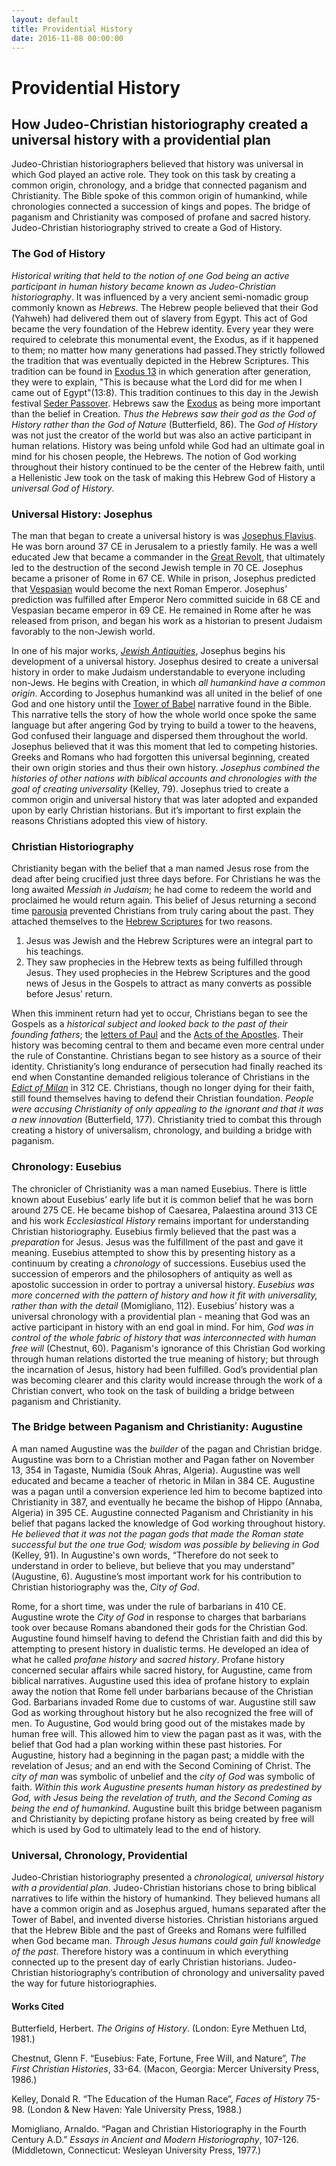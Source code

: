 ```yaml
---
layout: default
title: Providential History
date: 2016-11-08 00:00:00
---
```


# Providential History

## How Judeo-Christian historiography created a universal history with a providential plan

<p class="abstract">
Judeo-Christian historiographers believed that history was universal in which God played an active role. They took on this task by creating a common origin, chronology, and a bridge that connected paganism and Christianity. The Bible spoke of this common origin of humankind, while chronologies connected a succession of kings and popes. The bridge of paganism and Christianity was composed of profane and sacred history. Judeo-Christian historiography strived to create a God of History.  
</p>

<p class="has-pullquote" data-pullquote="This is because what the Lord did for me when I came out of Egypt."></p>

### **The God of History** 

*Historical writing that held to the notion of one God being an active participant in human history became known as Judeo-Christian historiography*. It was influenced by a very ancient semi-nomadic group commonly known as *Hebrews*. The Hebrew people believed that their God (Yahweh) had delivered them out of slavery from Egypt. This act of God became the very foundation of the Hebrew identity. Every year they were required to celebrate this monumental event, the Exodus, as if it happened to them; no matter how many generations had passed.They strictly followed the tradition that was eventually depicted in the Hebrew Scriptures. This tradition can be found in [Exodus 13](https://www.biblegateway.com/passage/?search=Exodus+13&version=NRSVCE) in which generation after generation, they were to explain, "This is because what the Lord did for me when I came out of Egypt"(13:8). This tradition continues to this day in the Jewish festival [Seder Passover](https://en.wikipedia.org/wiki/Passover_Seder). Hebrews saw the [Exodus](https://en.wikipedia.org/wiki/The_Exodus) as being more important than the belief in Creation. *Thus the Hebrews saw their god as the God of History rather than the God of Nature* (Butterfield, 86). The *God of History* was not just the creator of the world but was also an active participant in human relations. History was being unfold while God had an ultimate goal in mind for his chosen people, the Hebrews. The notion of God working throughout their history continued to be the center of the Hebrew faith, until a Hellenistic Jew took on the task of making this Hebrew God of History a *universal God of History*.

### **Universal History: Josephus**

The man that began to create a universal history is was [Josephus Flavius](https://en.wikipedia.org/wiki/Josephus). He was born around 37 CE in Jerusalem to a priestly family. He was a well educated Jew that became a commander in the [Great Revolt](https://www.britannica.com/event/First-Jewish-Revolt), that ultimately led to the destruction of the second Jewish temple in 70 CE. Josephus became a prisoner of Rome in 67 CE. While in prison, Josephus predicted that [Vespasian](https://en.wikipedia.org/wiki/Vespasian) would become the next Roman Emperor. Josephus' prediction was fulfilled after Emperor Nero committed suicide in 68 CE and Vespasian became emperor in 69 CE. He remained in Rome after he was released from prison, and began his work as a historian to present Judaism favorably to the non-Jewish world. 

In one of his major works, [*Jewish Antiquities*](https://en.wikipedia.org/wiki/Antiquities_of_the_Jews), Josephus begins his development of a universal history. Josephus desired to create a universal history in order to make Judaism understandable to everyone including non-Jews. He begins with Creation, in which *all humankind have a common origin*. According to Josephus humankind was all united in the belief of one God and one history until the [Tower of Babel](https://en.wikipedia.org/wiki/Tower_of_Babel) narrative found in the Bible. This narrative tells the story of how the whole world once spoke the same language but after angering God by trying to build a tower to the heavens, God confused their language and dispersed them throughout the world. Josephus believed that it was this moment that led to competing histories. Greeks and Romans who had forgotten this universal beginning, created their own origin stories and thus their own history. *Josephus combined the histories of other nations with biblical accounts and chronologies with the goal of creating universality* (Kelley, 79). Josephus tried to create a common origin and universal history that was later adopted and expanded upon by early Christian historians. But it’s important to first explain the reasons Christians adopted this view of history.

### **Christian Historiography**

Christianity began with the belief that a man named Jesus rose from the dead after being crucified just three days before. For Christians he was the long awaited *Messiah in Judaism*; he had come to redeem the world and proclaimed he would return again. This belief of Jesus returning a second time [parousia](https://en.wikipedia.org/wiki/Second_Coming) prevented Christians from truly caring about the past. They attached themselves to the [Hebrew Scriptures](https://en.wikipedia.org/wiki/Hebrew_Bible) for two reasons. 

 1. Jesus was Jewish and the Hebrew Scriptures were an integral part to his teachings.
 2. They saw prophecies in the Hebrew texts as being fulfilled through Jesus. They used prophecies in the Hebrew Scriptures and the good news of Jesus in the Gospels to attract as many converts as possible before Jesus’ return. 

When this imminent return had yet to occur, Christians began to see the Gospels as a *historical subject and looked back to the past of their founding fathers*; the [letters of Paul](https://en.wikipedia.org/wiki/Pauline_epistles) and the [Acts of the Apostles](https://en.wikipedia.org/wiki/Acts_of_the_Apostles). Their history was becoming central to them and became even more central under the rule of Constantine. Christians began to see history as a source of their identity. Christianity’s long endurance of persecution had finally reached its end when Constantine demanded religious tolerance of Christians in the [*Edict of Milan*](https://www.britannica.com/topic/Edict-of-Milan) in 312 CE. Christians, though no longer dying for their faith, still found themselves having to defend their Christian foundation. *People were accusing Christianity of only appealing to the ignorant and that it was a new innovation* (Butterfield, 177). Christianity tried to combat this through creating a history of universalism, chronology, and building a bridge with paganism.

### **Chronology: Eusebius**

The chronicler of Christianity was a man named Eusebius. There is little known about Eusebius’ early life but it is common belief that he was born around 275 CE. He became bishop of Caesarea, Palaestina around 313 CE and his work *Ecclesiastical History* remains important for understanding Christian historiography. Eusebius firmly believed that the past was a *preparation* for Jesus. Jesus was the fulfillment of the past and gave it meaning. Eusebius attempted to show this by presenting history as a continuum by creating a *chronology* of successions. Eusebius used the succession of emperors and the philosophers of antiquity as well as apostolic succession in order to portray a universal history. *Eusebius was more concerned with the pattern of history and how it fit with universality, rather than with the detail* (Momigliano, 112). Eusebius’ history was a universal chronology with a providential plan - meaning that God was an active participant in history with an end goal in mind. For him, *God was in control of the whole fabric of history that was interconnected with human free will* (Chestnut, 60). Paganism's ignorance of this Christian God working through human relations distorted the true meaning of history; but through the incarnation of Jesus, history had been fulfilled. God’s providential plan was becoming clearer and this clarity would increase through the work of a Christian convert, who took on the task of building a bridge between paganism and Christianity.

<p class="has-pullquote" data-pullquote="Therefore do not seek to understand in order to believe, but believe that you may understand."></p>

### **The Bridge between Paganism and Christianity: Augustine**

A man named Augustine was the *builder* of the pagan and Christian bridge. Augustine was born to a Christian mother and Pagan father on November 13, 354 in Tagaste, Numidia (Souk Ahras, Algeria). Augustine was well educated and became a teacher of rhetoric in Milan in 384 CE. Augustine was a pagan until a conversion experience led him to become baptized into Christianity in 387, and eventually he became the bishop of Hippo (Annaba, Algeria) in 395 CE. Augustine connected Paganism and Christianity in his belief that pagans lacked the knowledge of God working throughout history. *He believed that it was not the pagan gods that made the Roman state successful but the one true God; wisdom was possible by believing in God* (Kelley, 91). In Augustine's own words, “Therefore do not seek to understand in order to believe, but believe that you may understand” (Augustine, 6). Augustine’s most important work for his contribution to Christian historiography was the, *City of God*.

Rome, for a short time, was under the rule of barbarians in 410 CE. Augustine wrote the *City of God* in response to charges that barbarians took over because Romans abandoned their gods for the Christian God. Augustine found himself having to defend the Christian faith and did this by attempting to present history in dualistic terms. He developed an idea of what he called *profane history* and *sacred history*. Profane history concerned secular affairs while sacred history, for Augustine, came from biblical narratives. Augustine used this idea of profane history to explain away the notion that Rome fell under barbarians because of the Christian God. Barbarians invaded Rome due to customs of war. Augustine still saw God as working throughout history but he also recognized the free will of men. To Augustine, God would bring good out of the mistakes made by human free will. This allowed him to view the pagan past as it was, with the belief that God had a plan working within these past histories. For Augustine, history had a beginning in the pagan past; a middle with the revelation of Jesus; and an end with the Second Comining of Christ. The *city of man* was symbolic of unbelief and the *city of God* was symbolic of faith. *Within this work Augustine presents human history as predestined by God, with Jesus being the revelation of truth, and the Second Coming as being the end of humankind*. Augustine built this bridge between paganism and Christianity by depicting profane history as being created by free will which is used by God to ultimately lead to the end of history. 

### **Universal, Chronology, Providential**

Judeo-Christian historiography presented a *chronological, universal history with a providential plan*. Judeo-Christian historians chose to bring biblical narratives to life within the history of humankind. They believed humans all have a common origin and as Josephus argued, humans separated after the Tower of Babel, and invented diverse histories. Christian historians argued that the Hebrew Bible and the past of Greeks and Romans were fulfilled when God became man. *Through Jesus humans could gain full knowledge of the past*. Therefore history was a continuum in which everything connected up to the present day of early Christian historians. Judeo-Christian historiography’s contribution of chronology and universality paved the way for future historiographies. 

#### Works Cited

Butterfield, Herbert. *The Origins of History*. (London: Eyre Methuen Ltd, 1981.)

Chestnut, Glenn F. “Eusebius: Fate, Fortune, Free Will, and Nature”, *The First Christian Histories*, 33-64. (Macon, Georgia: Mercer University Press, 1986.)

Kelley, Donald R. “The Education of the Human Race”, *Faces of History* 75-98. (London & New Haven: Yale University Press, 1988.)

Momigliano, Arnaldo. “Pagan and Christian Historiography in the Fourth Century A.D.” *Essays in Ancient and Modern Historiography*, 107-126. (Middletown, Connecticut: Wesleyan University Press, 1977.)







